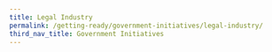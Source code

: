 ```yaml
---
title: Legal Industry
permalink: /getting-ready/government-initiatives/legal-industry/
third_nav_title: Government Initiatives
---
```

